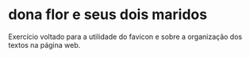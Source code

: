 # dona flor e seus dois maridos
 Exercício voltado para a utilidade do favicon e sobre a organização dos textos na página web.
